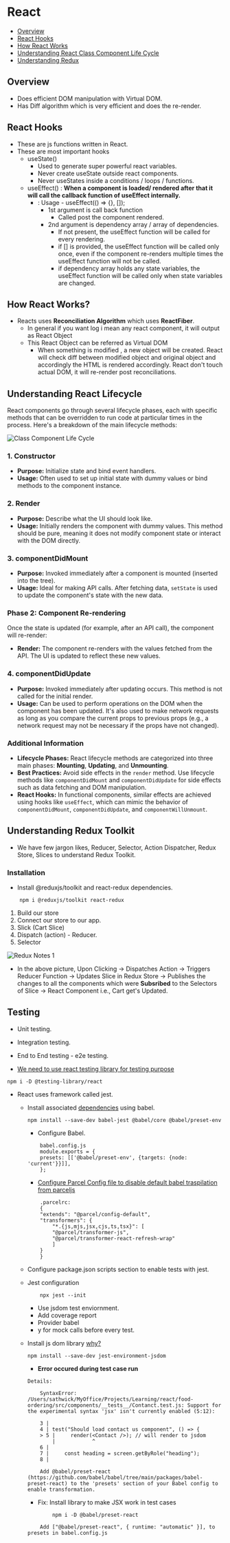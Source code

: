 # React

-   [Overview](https://github.com/sathwick18/react/tree/main?tab=readme-ov-file#overview)
-   [React Hooks](https://github.com/sathwick18/react/tree/main?tab=readme-ov-file#react-hooks)
-   [How React Works](https://github.com/sathwick18/react/tree/main?tab=readme-ov-file#how-react-works)
-   [Understanding React Class Component Life Cycle](https://github.com/sathwick18/react/tree/main?tab=readme-ov-file#understanding-react-lifecycle)
-   [Understanding Redux](https://github.com/sathwick18/react/tree/main?tab=readme-ov-file#understanding-redux-toolkit)

## Overview

-   Does efficient DOM manipulation with Virtual DOM.
-   Has Diff algorithm which is very efficient and does the re-render.

## React Hooks

-   These are js functions written in React.
-   These are most important hooks
    -   useState()
        -   Used to generate super powerful react variables.
        -   Never create useState outside react components.
        -   Never useStates inside a conditions / loops / functions.
    -   useEffect() : **When a component is loaded/ rendered after that it will call the callback function of useEffect internally.**
        -   : Usage - useEffect(() => {}, []);
            -   1st argument is call back function
                -   Called post the component rendered.
            -   2nd argument is dependency array / array of dependencies.
                -   If not present, the useEffect function will be called for every rendering.
                -   if [] is provided, the useEffect function will be called only once, even if the component re-renders multiple times the useEffect function will not be called.
                -   if dependency array holds any state variables, the useEffect function will be called only when state variables are changed.

## How React Works?

-   Reacts uses **Reconciliation Algorithm** which uses **ReactFiber**.
    -   In general if you want log <Body /> i mean any react component, it will output as React Object
    -   This React Object can be referred as Virtual DOM
        -   When something is modified , a new object will be created. React will check diff between modified object and original object and accordingly the HTML is rendered accordingly. React don't touch actual DOM, it will re-render post reconciliations.

## Understanding React Lifecycle

React components go through several lifecycle phases, each with specific methods that can be overridden to run code at particular times in the process. Here's a breakdown of the main lifecycle methods:

![Class Component Life Cycle](https://github.com/sathwick18/react/blob/main/food-ordering/public/react-class-component-life-Cycle.jpeg)

### **1. Constructor**

-   **Purpose:** Initialize state and bind event handlers.
-   **Usage:** Often used to set up initial state with dummy values or bind methods to the component instance.

### **2. Render**

-   **Purpose:** Describe what the UI should look like.
-   **Usage:** Initially renders the component with dummy values. This method should be pure, meaning it does not modify component state or interact with the DOM directly.

### **3. componentDidMount**

-   **Purpose:** Invoked immediately after a component is mounted (inserted into the tree).
-   **Usage:** Ideal for making API calls. After fetching data, `setState` is used to update the component's state with the new data.

### **Phase 2: Component Re-rendering**

Once the state is updated (for example, after an API call), the component will re-render:

-   **Render:** The component re-renders with the values fetched from the API. The UI is updated to reflect these new values.

### **4. componentDidUpdate**

-   **Purpose:** Invoked immediately after updating occurs. This method is not called for the initial render.
-   **Usage:** Can be used to perform operations on the DOM when the component has been updated. It's also used to make network requests as long as you compare the current props to previous props (e.g., a network request may not be necessary if the props have not changed).

### Additional Information

-   **Lifecycle Phases:** React lifecycle methods are categorized into three main phases: **Mounting**, **Updating**, and **Unmounting**.
-   **Best Practices:** Avoid side effects in the `render` method. Use lifecycle methods like `componentDidMount` and `componentDidUpdate` for side effects such as data fetching and DOM manipulation.
-   **React Hooks:** In functional components, similar effects are achieved using hooks like `useEffect`, which can mimic the behavior of `componentDidMount`, `componentDidUpdate`, and `componentWillUnmount`.

## Understanding Redux Toolkit

-   We have few jargon likes, Reducer, Selector, Action Dispatcher, Redux Store, Slices to understand Redux Toolkit.

### Installation

-   Install @reduxjs/toolkit and react-redux dependencies.

```
    npm i @reduxjs/toolkit react-redux
```

1. Build our store
2. Connect our store to our app.
3. Slick (Cart Slice)
4. Dispatch (action) - Reducer.
5. Selector

![Redux Notes 1](https://github.com/sathwick18/react/blob/main/food-ordering/public/Redux.jpeg)

-   In the above picture,
    Upon Clicking -> Dispatches Action -> Triggers Reducer Function -> Updates Slice in Redux Store -> Publishes the changes to all the components which were **Subsribed** to the Selectors of Slice -> React Component i.e., Cart get's Updated.

## Testing

-   Unit testing.
-   Integration testing.
-   End to End testing - e2e testing.

-   [We need to use react testing library for testing purpose](https://testing-library.com/docs/react-testing-library/intro/)

```
npm i -D @testing-library/react
```

-   React uses framework called jest.

    -   Install associated [dependencies](https://jestjs.io/docs/tutorial-react) using babel.

        ```
        npm install --save-dev babel-jest @babel/core @babel/preset-env
        ```

        -   Configure Babel.

        ```
            babel.config.js
            module.exports = {
            presets: [['@babel/preset-env', {targets: {node: 'current'}}]],
            };
        ```

        -   [Configure Parcel Config file to disable default babel traspilation from parceljs](https://parceljs.org/languages/javascript/#usage-with-other-tools)

        ```
            .parcelrc:
            {
            "extends": "@parcel/config-default",
            "transformers": {
                "*.{js,mjs,jsx,cjs,ts,tsx}": [
                "@parcel/transformer-js",
                "@parcel/transformer-react-refresh-wrap"
                ]
            }
            }
        ```

    -   Configure package.json scripts section to enable tests with jest.
    -   Jest configuration
        ```
            npx jest --init
        ```
        -   Use jsdom test enviornment.
        -   Add coverage report
        -   Provider babel
        -   y for mock calls before every test.
    -   Install js dom library [why?](https://testing-library.com/docs/react-testing-library/setup#jest-28)

        ```
        npm install --save-dev jest-environment-jsdom
        ```

        -   **Error occured during test case run**

        ```
        Details:

            SyntaxError: /Users/sathwick/MyOffice/Projects/Learning/react/food-ordering/src/components/__tests__/Contanct.test.js: Support for the experimental syntax 'jsx' isn't currently enabled (5:12):

            3 |
            4 | test("Should load contact us component", () => {
            > 5 |     render(<Contact />); // will render to jsdom
                |            ^
            6 |
            7 |     const heading = screen.getByRole("heading");
            8 |

            Add @babel/preset-react (https://github.com/babel/babel/tree/main/packages/babel-preset-react) to the 'presets' section of your Babel config to enable transformation.
        ```

        -   Fix: Install library to make JSX work in test cases
        ```
        	    npm i -D @babel/preset-react
        ```

        ```
            Add ["@babel/preset-react", { runtime: "automatic" }], to presets in babel.config.js
        ```
